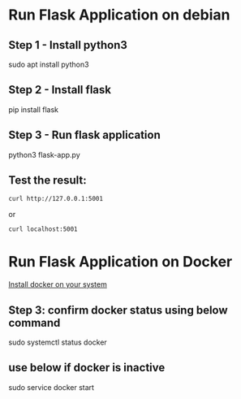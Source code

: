 
# Run Flask Application on debian

## Step 1 - Install python3
sudo apt install python3

## Step 2 - Install flask
pip install flask

## Step 3 - Run flask application
python3 flask-app.py

## Test the result:
```bash
curl http://127.0.0.1:5001
```
or
```bash
curl localhost:5001
```
# Run Flask Application on Docker

[Install docker on your system](https://docs.docker.com/engine/install/)

## Step 3: confirm docker status using below command
sudo systemctl status docker

## use below if docker is inactive
sudo service docker start

